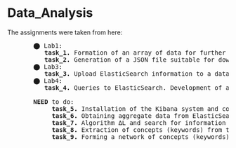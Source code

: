 # Data_Analysis

The assignments were taken from here:
  <pre>
       ⬤ Lab1:
          <b>task_1.</b> Formation of an array of data for further analytical processing of RSS.
          <b>task_2.</b> Generation of a JSON file suitable for downloading to the ElasticSearch system. Implement the procedure of converting RSS feeds to JSON format in Python or R languages.
       ⬤ Lab3:
          <b>task_3.</b> Upload ElasticSearch information to a database from a JSON file. (need to Install ElasticSearch)
       ⬤ Lab4:
          <b>task_4.</b> Queries to ElasticSearch. Development of a web interface to the ElasticSearch database.
          
       <b>NEED</b> to do:
            <b>task_5.</b> Installation of the Kibana system and construction of reports (dashboards).
            <b>task_6.</b> Obtaining aggregate data from ElasticSearch and their statistical processing (mean, variance, covariance, linear trend).
            <b>task_7.</b> Algorithm ΔL and search for information anomalies by pattern (wavelet "Mexican hat").
            <b>task_8.</b> Extraction of concepts (keywords) from texts (selected on request) by methods: TF-IDF and dispersion.
            <b>task_9.</b> Forming a network of concepts (keywords) in the Gephi environment. (need to Install the Gephi system)</pre>
